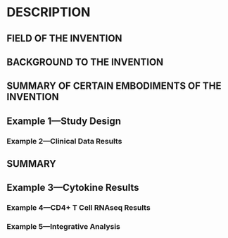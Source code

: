# DESCRIPTION

## FIELD OF THE INVENTION

## BACKGROUND TO THE INVENTION

## SUMMARY OF CERTAIN EMBODIMENTS OF THE INVENTION

## Example 1—Study Design

### Example 2—Clinical Data Results

## SUMMARY

## Example 3—Cytokine Results

### Example 4—CD4+ T Cell RNAseq Results

### Example 5—Integrative Analysis

